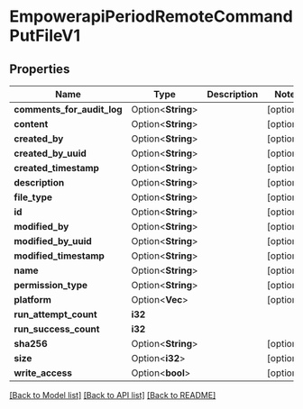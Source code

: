# EmpowerapiPeriodRemoteCommandPutFileV1

## Properties

Name | Type | Description | Notes
------------ | ------------- | ------------- | -------------
**comments_for_audit_log** | Option<**String**> |  | [optional]
**content** | Option<**String**> |  | [optional]
**created_by** | Option<**String**> |  | [optional]
**created_by_uuid** | Option<**String**> |  | [optional]
**created_timestamp** | Option<**String**> |  | [optional]
**description** | Option<**String**> |  | [optional]
**file_type** | Option<**String**> |  | [optional]
**id** | Option<**String**> |  | [optional]
**modified_by** | Option<**String**> |  | [optional]
**modified_by_uuid** | Option<**String**> |  | [optional]
**modified_timestamp** | Option<**String**> |  | [optional]
**name** | Option<**String**> |  | [optional]
**permission_type** | Option<**String**> |  | [optional]
**platform** | Option<**Vec<String>**> |  | [optional]
**run_attempt_count** | **i32** |  | 
**run_success_count** | **i32** |  | 
**sha256** | Option<**String**> |  | [optional]
**size** | Option<**i32**> |  | [optional]
**write_access** | Option<**bool**> |  | [optional]

[[Back to Model list]](../README.md#documentation-for-models) [[Back to API list]](../README.md#documentation-for-api-endpoints) [[Back to README]](../README.md)


